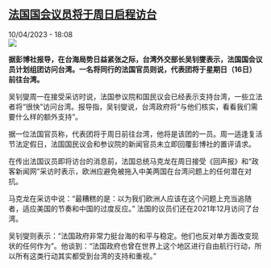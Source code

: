 <!--1681145102000-->
[法国国会议员将于周日启程访台](https://www.rfi.fr/cn/%E6%B3%95%E5%9B%BD/20230410-%E6%B3%95%E5%9B%BD%E5%9B%BD%E4%BC%9A%E8%AE%AE%E5%91%98%E5%B0%86%E4%BA%8E%E5%91%A8%E6%97%A5%E5%90%AF%E7%A8%8B%E8%AE%BF%E5%8F%B0)
------

<div>10/04/2023 - 18:08</div><img src="https://s.rfi.fr/media/display/656c3dcc-c731-11ed-9ccf-005056bfb2b6/w:1280/p:16x9/2023-03-20T150832Z_482825875_RC2RXZ9IQB93_RTRMADP_3_FRANCE-PENSIONS-PARLIAMENT.JPG"><p><strong>据彭博社报导，在台海局势日益紧张之际，台湾外交部长吴钊燮表示，法国国会议员计划组团访问台湾。一名将同行的法国官员则说，代表团将于星期日（16日）前往台湾。                    </strong></p><div><p>吴钊燮周一在接受采访时说，法国参议院和国民议会已经表示支持台湾，一些立法者将“很快”访问台湾。报导指，吴钊燮说，台湾政府将“与他们核实，看看我们需要什么样的额外支持”。</p><p>据一位法国官员称，代表团将于周日前往台湾，他将是该团的一员。周一<span><span><span><span>适逢</span></span></span></span>复活节法定假日<span><span><span><span>，法国国民议会和参议院的新闻官员未立即回覆</span></span></span></span>彭博社的<span><span><span><span>置评请求。</span></span></span></span></p><p><span><span><span>在传出法国议员即将访台的消息前</span></span></span>，法国总统马克龙在周日接受《回声报》和“政客新闻网”采访时表示，欧洲应避免被拖入中美两国在台湾问题上的任何潜在对抗。</p><p>马克龙在采访中说：“最糟糕的是：以为我们欧洲人应该在这个问题上充当追随者，适应美国的节奏和中国的过度反应。” 法国的议员们还在2021年12月访问了台湾。</p><p><span><span><span><span>吴钊燮则表示：“法国政府非常力挺台海的和平与稳定。他们也反对单方面改变现状的任何作为”。</span></span></span></span><span><span><span><span>他谈到</span></span></span></span><span><span><span><span>：“法国政府也曾在世界上这个地区进行自由航行行动，所以所有这类行动其实都受到台湾的支持和重视。”</span></span></span></span></p><div data-selfpromo-newsletter></div><div data-selfpromo-app></div></div>
